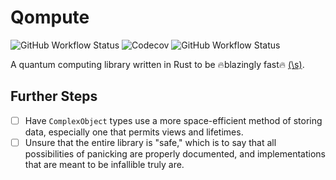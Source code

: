 # Qompute

![GitHub Workflow Status][1] ![Codecov][2] ![GitHub Workflow Status][3]

A quantum computing library written in Rust to be :fire:blazingly fast:fire:
[(\s)](https://toneindicators.carrd.co/#masterlist).

## Further Steps

- [ ] Have `ComplexObject` types use a more space-efficient method of
storing data, especially one that permits views and lifetimes.
- [ ] Unsure that the entire library is "safe," which is to say that all
possibilities of panicking are properly documented, and implementations that
are meant to be infallible truly are.

[1]: https://img.shields.io/github/actions/workflow/status/ArvinSKushwaha/qompute/rust.yml?style=for-the-badge
[2]: https://img.shields.io/codecov/c/gh/ArvinSKushwaha/qompute?style=for-the-badge
[3]: https://img.shields.io/github/actions/workflow/status/ArvinSKushwaha/qompute/audit.yml?label=SEC-ADUIT&style=for-the-badge
